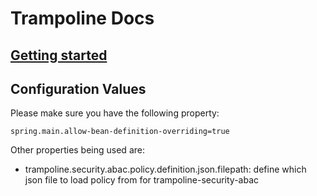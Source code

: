 # Trampoline Docs

## [Getting started](GETTING_STARTED.md)


## Configuration Values

Please make sure you have the following property:

```
spring.main.allow-bean-definition-overriding=true
```

Other properties being used are:

- trampoline.security.abac.policy.definition.json.filepath: define which json file to load policy from for trampoline-security-abac